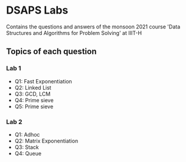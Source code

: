 # DSAPS Labs

Contains the questions and answers of the monsoon 2021 course 'Data Structures and Algorithms for Problem Solving' at IIIT-H 

## Topics of each question

### Lab 1
- Q1: Fast Exponentiation
- Q2: Linked List
- Q3: GCD, LCM
- Q4: Prime sieve
- Q5: Prime sieve

### Lab 2
- Q1: Adhoc
- Q2: Matrix Exponentiation
- Q3: Stack
- Q4: Queue
